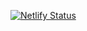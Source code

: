 [![Netlify Status](https://api.netlify.com/api/v1/badges/aac494f1-28ce-48fe-aee1-b80152c99555/deploy-status)](https://app.netlify.com/sites/image-search-js/deploys)
